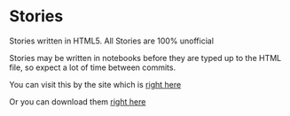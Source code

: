 # Stories
Stories written in HTML5. All Stories are 100% unofficial 

Stories may be written in notebooks before they are typed up to the HTML file, so expect a lot of time between commits.

You can visit this by the site which is <a href="https://happpydust.github.io/My-Stories/">right here</a>

Or you can download them <a href="https://github.com/Story-Writers/Stories/releases/download/v2.2.1-Alternate-Download/My-Stories-alternate-download.zip">right here</a>
